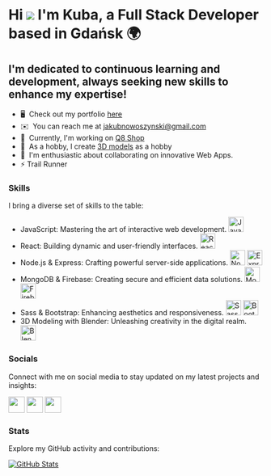 Hi ![](https://user-images.githubusercontent.com/18350557/176309783-0785949b-9127-417c-8b55-ab5a4333674e.gif) I'm Kuba, a Full Stack Developer based in Gdańsk 🌍
========================================================================================================================================

I'm dedicated to continuous learning and development, always seeking new skills to enhance my expertise!
--------------------

* 🖥️  Check out my portfolio [here](http://kuba-nowoszynski.netlify.app/)
* ✉️  You can reach me at [jakubnowoszynski@gmail.com](mailto:jakubnowoszynski@gmail.com)
* 🚀  Currently, I'm working on [Q8 Shop](https://q8-shop.netlify.app/)
* 🧠  As a hobby, I create [3D models](https://drive.google.com/drive/folders/1y5exTaDpt0RujpaveeX_7a6rRfHbFcIV?usp=sharing) as a hobby
* 🤝  I'm enthusiastic about collaborating on innovative Web Apps.
* ⚡ Trail Runner


### Skills
I bring a diverse set of skills to the table:

- JavaScript: Mastering the art of interactive web development. <img src="https://raw.githubusercontent.com/danielcranney/readme-generator/main/public/icons/skills/javascript-colored.svg" width="30" height="30" alt="JavaScript" />
- React: Building dynamic and user-friendly interfaces. <img src="https://raw.githubusercontent.com/danielcranney/readme-generator/main/public/icons/skills/react-colored.svg" width="30" height="30" alt="React" />
- Node.js & Express: Crafting powerful server-side applications. <img src="https://raw.githubusercontent.com/danielcranney/readme-generator/main/public/icons/skills/nodejs-colored.svg" width="30" height="30" alt="Node.js" /> <img src="https://raw.githubusercontent.com/danielcranney/readme-generator/main/public/icons/skills/express-colored.svg" width="30" height="30" alt="Express" />
- MongoDB & Firebase: Creating secure and efficient data solutions. <img src="https://raw.githubusercontent.com/danielcranney/readme-generator/main/public/icons/skills/mongodb-colored.svg" width="30" height="30" alt="MongoDB" /> <img src="https://raw.githubusercontent.com/danielcranney/readme-generator/main/public/icons/skills/firebase-colored.svg" width="30" height="30" alt="Firebase" />
- Sass & Bootstrap: Enhancing aesthetics and responsiveness. <img src="https://raw.githubusercontent.com/danielcranney/readme-generator/main/public/icons/skills/sass-colored.svg" width="30" height="30" alt="Sass" /> <img src="https://raw.githubusercontent.com/danielcranney/readme-generator/main/public/icons/skills/bootstrap-colored.svg"  height="30" alt="Bootstrap" />
- 3D Modeling with Blender: Unleashing creativity in the digital realm. <img src="https://raw.githubusercontent.com/danielcranney/readme-generator/main/public/icons/skills/blender-colored.svg"  height="30" alt="Blender" />

### Socials

Connect with me on social media to stay updated on my latest projects and insights:

<p align="left">
  <a href="https://www.facebook.com/jakub.nowoszynski/" target="_blank" rel="noreferrer"><img src="https://raw.githubusercontent.com/danielcranney/readme-generator/main/public/icons/socials/facebook.svg" width="32" height="32" /></a>
  <a href="https://www.github.com/Kuba-Nowoszynski" target="_blank" rel="noreferrer"><img src="https://raw.githubusercontent.com/danielcranney/readme-generator/main/public/icons/socials/github.svg" width="32" height="32" /></a>
  <a href="https://www.stackoverflow.com/users/19145692/kuba-nowoszyński" target="_blank" rel="noreferrer"><img src="https://raw.githubusercontent.com/danielcranney/readme-generator/main/public/icons/socials/stackoverflow.svg" width="32" height="32" /></a>
</p>

### Stats

Explore my GitHub activity and contributions:

<p align="left">
  <a href="https://github.com/Kuba-Nowoszynski" align="left"><img src="https://github-readme-stats.vercel.app/api?username=Kuba-Nowoszynski&show_icons=true&theme=dark&hide_border=true&locale=en" alt="GitHub Stats" /></a>
</p>

